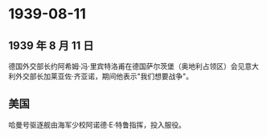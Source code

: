 # 1939-08-11

## 1939 年 8 月 11 日

德国外交部长约阿希姆·冯·里宾特洛甫在德国萨尔茨堡（奥地利占领区）会见意大利外交部长加莱亚佐·齐亚诺，期间他表示"我们想要战争"。

## 美国

哈曼号驱逐舰由海军少校阿诺德·E·特鲁指挥，投入服役。

